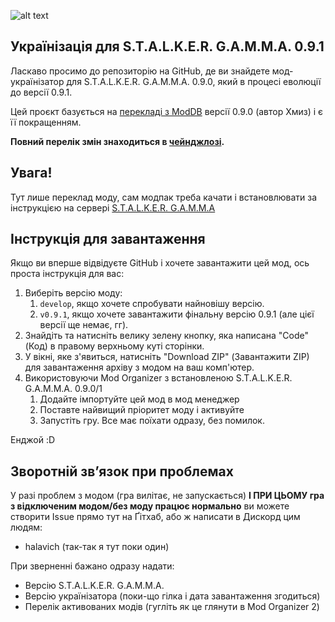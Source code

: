 ![alt text](gamma-logo.png)
## Українізація для S.T.A.L.K.E.R. G.A.M.M.A. 0.9.1
Ласкаво просимо до репозиторію на GitHub, де ви знайдете мод-українізатор для S.T.A.L.K.E.R. G.A.M.M.A. 0.9.0, який в процесі еволюції до версії 0.9.1.

Цей проєкт базується на [перекладі з ModDB](https://www.moddb.com/mods/stalker-anomaly/addons/ukrainian-localization-gamma) версії 0.9.0 (автор Хмиз)
і є її покращенням.

**Повний перелік змін знаходиться в [чейнджлозі](changelog.md).**

## Увага!
Тут лише переклад моду, сам модпак треба качати і встановлювати за інструкцією на сервері [S.T.A.L.K.E.R. G.A.M.M.A](https://discord.com/invite/stalker-gamma)

## Інструкція для завантаження
Якщо ви вперше відвідуєте GitHub і хочете завантажити цей мод, ось проста інструкція для вас:
1. Виберіть версію моду:
   1. `develop`, якщо хочете спробувати найновішу версію.
   2. `v0.9.1`, якщо хочете завантажити фінальну версію 0.9.1 (але цієї версії ще немає, гг).
2. Знайдіть та натисніть велику зелену кнопку, яка написана "Code" (Код) в правому верхньому куті сторінки.
3. У вікні, яке з'явиться, натисніть "Download ZIP" (Завантажити ZIP) для завантаження архіву з модом на ваш комп'ютер.
4. Використовуючи Mod Organizer з встановленою S.T.A.L.K.E.R. G.A.M.M.A. 0.9.0/1
   1. Додайте імпортуйте цей мод в мод менеджер
   2. Поставте найвищий пріоритет моду і активуйте
   3. Запустіть гру. Все має поїхати одразу, без помилок.

Енджой :D

## Зворотній звʼязок при проблемах
У разі проблем з модом (гра вилітає, не запускається) **І ПРИ ЦЬОМУ гра з відключеним модом/без моду працює нормально**
ви можете створити Issue прямо тут на Ґітхаб, або ж написати в Дискорд цим людям:
- halavich (так-так я тут поки один)

При зверненні бажано одразу надати:
- Версію S.T.A.L.K.E.R. G.A.M.M.A.
- Версію українізатора (поки-що гілка і дата завантаження згодиться)
- Перелік активованих модів (гугліть як це глянути в Mod Organizer 2)

